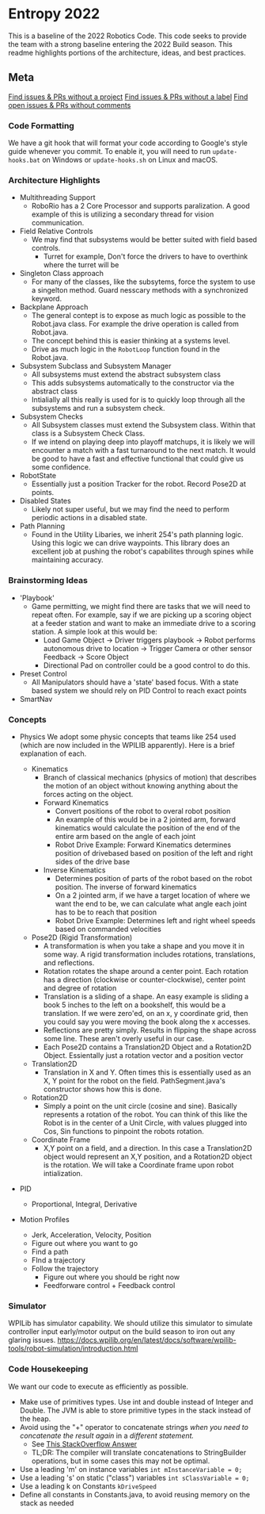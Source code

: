 # Entropy 2022

This is a baseline of the 2022 Robotics Code. This code seeks to provide the team with a strong baseline entering the 2022 Build season.
This readme highlights portions of the architecture, ideas, and best practices.

## Meta

[Find issues & PRs without a project](https://github.com/Team138Entropy/Entropy2022/issues?q=no%3Alabel)
[Find issues & PRs without a label](https://github.com/Team138Entropy/Entropy2022/issues?q=no%3Aproject)
[Find open issues & PRs without comments](https://github.com/Team138Entropy/Entropy2022/issues?q=is%3Aopen+comments%3A0)

### Code Formatting
We have a git hook that will format your code according to Google's style guide whenever you commit. To enable it, you will need to run
`update-hooks.bat` on Windows or `update-hooks.sh` on Linux and macOS.

### Architecture Highlights
- Multithreading Support
    - RoboRio has a 2 Core Processor and supports paralization. A good example of this is utilizing a secondary thread for vision communication.
- Field Relative Controls
    - We may find that subsystems would be better suited with field based controls. 
        - Turret for example, Don't force the drivers to have to overthink where the turret will be
- Singleton Class approach
    - For many of the classes, like the subsytems, force the system to use a singelton method. Guard nesscary methods with a synchronized keyword.
- Backplane Approach
    - The general contept is to expose as much logic as possible to the Robot.java class. For example the drive operation is called from Robot.java.
    - The concept behind this is easier thinking at a systems level.
    - Drive as much logic in the `RobotLoop` function found in the Robot.java.  
- Subsystem Subclass and Subsystem Manager
    - All subsystems must extend the abstract subsystem class
    - This adds subsystems automatically to the constructor via the abstract class
    - Intialially all this really is used for is to quickly loop through all the subsystems and run a subsystem check.
- Subsystem Checks
    - All Subsystem classes must extend the Subsystem class. Within that class is a Subsystem Check Class. 
    - If we intend on playing deep into playoff matchups, it is likely we will encounter a match with a fast turnaround to the next match. It would be good to have a fast and effective functional that could give us some confidence.
- RobotState
    - Essentially just a position Tracker for the robot. Record Pose2D at points.
- Disabled States
    - Likely not super useful, but we may find the need to perform periodic actions in a disabled state.
- Path Planning
    - Found in the Utility Libaries, we inherit 254's path planning logic. Using this logic we can drive waypoints. This library does an excellent job at pushing the robot's capabilites through spines while maintaining accuracy.

### Brainstorming Ideas
- 'Playbook'
    - Game permitting, we might find there are tasks that we will need to repeat often. For example, say if we are picking up a scoring object at a feeder station and want to make an immediate drive to a scoring station. A simple look at this would be:
        - Load Game Object -> Driver triggers playbook -> Robot performs autonomous drive to location -> Trigger Camera or other sensor Feedback -> Score Object
        - Directional Pad on controller could be a good control to do this.
- Preset Control
    - All Manipulators should have a 'state' based focus. With a state based system we should rely on PID Control to reach exact points
- SmartNav
    

### Concepts
- Physics
    We adopt some physic concepts that teams like 254 used (which are now included in the WPILIB apparently). Here is a brief explanation of each.
    - Kinematics
        - Branch of classical mechanics (physics of motion) that describes the motion of an object without knowing anything about the forces acting on the object.
        - Forward Kinematics
            - Convert positions of the robot to overal robot position
            - An example of this would be in a 2 jointed arm, forward kinematics would calculate the position of the end of the entire arm based on the angle of each joint
            - Robot Drive Example: Forward Kinematics determines position of drivebased based on position of the left and right sides of the drive base
        - Inverse Kinematics
            - Determines position of parts of the robot based on the robot position. The inverse of forward kinematics
            - On a 2 jointed arm, if we have a target location of where we want the end to be, we can calculate what angle each joint has to be to reach that position
            - Robot Drive Example: Determines left and right wheel speeds based on commanded velocities 
    - Pose2D (Rigid Transformation)
        - A transformation is when you take a shape and you move it in some way. A rigid transformation includes rotations, translations, and reflections. 
        - Rotation rotates the shape around a center point. Each rotation has a direction (clockwise or counter-clockwise), center point and degree of rotation
        - Translation is a sliding of a shape. An easy example is sliding a book 5 inches to the left on a bookshelf, this would be a translation. If we were zero'ed, on an x, y coordinate grid, then you could say you were moving the book along the x accesses. 
        - Reflections are pretty simply. Results in flipping the shape across some line. These aren't overly useful in our case. 
        - Each Pose2D contains a Translation2D Object and a Rotation2D Object. Essientally just a rotation vector and a position vector
    - Translation2D
        - Translation in X and Y. Often times this is essentially used as an X, Y point for the robot on the field. PathSegment.java's constructor shows how this is done.
    - Rotation2D
        - Simply a point on the unit circle (cosine and sine). Basically represents a rotation of the robot. You can think of this like the Robot is in the center of a Unit Circle, with values plugged into Cos, Sin functions to pinpoint the robots rotation.
    - Coordinate Frame
        - X,Y point on a field, and a direction. In this case a Translation2D object would represent an X,Y position, and a Rotation2D object is the rotation. We will take a Coordinate frame upon robot intialization.

- PID
    - Proportional, Integral, Derivative 
- Motion Profiles
    - Jerk, Acceleration, Velocity, Position
    - Figure out where you want to go
    - Find a path
    - FInd a trajectory
    - Follow the trajectory
        - Figure out where you should be right now
        - Feedforware control + Feedback control

### Simulator
WPILib has simulator capability. We should utilize this simulator to simulate controller input early/motor output on the build season to iron out any glaring issues.
https://docs.wpilib.org/en/latest/docs/software/wpilib-tools/robot-simulation/introduction.html

### Code Housekeeping
We want our code to execute as efficiently as possible. 
- Make use of primitives types. Use int and double instead of Integer and Double. The JVM is able to store primitive types in the stack instead of the heap.
- Avoid using the "+" operator to concatenate strings *when you need to concatenate the result again* in a *different statement.*
    - See [This StackOverflow Answer](https://stackoverflow.com/a/4649160)
    - TL;DR: The compiler will translate concatenations to StringBuilder operations, but in some cases this may not be optimal. 
- Use a leading 'm' on instance variables `int mInstanceVariable = 0;`
- Use a leading 's' on static ("class") variables `int sClassVariable = 0;`
- Use a leading k on Constants `kDriveSpeed`
- Define all constants in Constants.java, to avoid reusing memory on the stack as needed